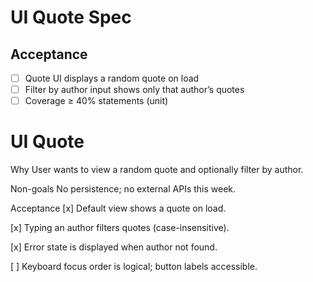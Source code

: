 # UI Quote Spec

## Acceptance
- [ ] Quote UI displays a random quote on load
- [ ] Filter by author input shows only that author’s quotes
- [ ] Coverage ≥ 40% statements (unit)
# UI Quote 
Why
User wants to view a random quote and optionally filter by author.

Non-goals
No persistence; no external APIs this week.

Acceptance
[x] Default view shows a quote on load.

[x] Typing an author filters quotes (case-insensitive).

[x] Error state is displayed when author not found.

[ ] Keyboard focus order is logical; button labels accessible.

